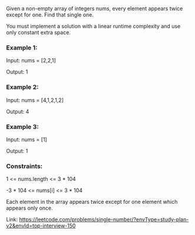 Given a non-empty array of integers nums, every element appears twice except for one. Find that single one.

You must implement a solution with a linear runtime complexity and use only constant extra space.

### Example 1:

Input: nums = [2,2,1]

Output: 1

### Example 2:

Input: nums = [4,1,2,1,2]

Output: 4

### Example 3:

Input: nums = [1]

Output: 1


### Constraints:

1 <= nums.length <= 3 * 104

-3 * 104 <= nums[i] <= 3 * 104

Each element in the array appears twice except for one element which appears only once.

Link: https://leetcode.com/problems/single-number/?envType=study-plan-v2&envId=top-interview-150

